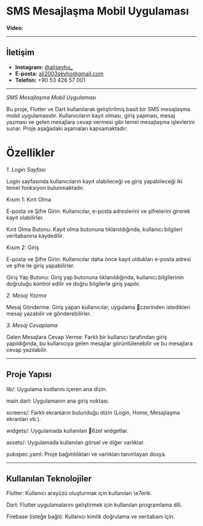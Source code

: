 # SMS Mesajlaşma Mobil Uygulaması

**Video:**

---

## İletişim

- **Instagram:** [@aliseyho_](https://www.instagram.com/aliseyho_?igsh=aGx0bXZkMjE4aGh5)
- **E-posta:** ali2003seyho@gmail.com
- **Telefon:** +90 53 426 57 001

---

*SMS Mesajlaşma Mobil Uygulaması*

Bu proje, Flutter ve Dart kullanılarak geliştirilmiş basit bir SMS mesajlaşma mobil uygulamasıdır. Kullanıcıların kayıt olması, giriş yapması, mesaj yazması ve gelen mesajlara cevap vermesi gibi temel mesajlaşma işlevlerini sunar. Proje aşağadaki aşamaları kapsamaktadır:

# Özellikler

*1. Login Sayfası*

Login sayfasında kullanıcıların kayıt olabileceği ve giriş yapabileceği iki temel fonksiyon bulunmaktadır.

Kısım 1: Kırıt Olma

E-posta ve Şifre Girin: Kullanıcılar, e-posta adreslerini ve şifrelerini girerek kayıt olabilirler.

Kırıt Olma Butonu: Kayıt olma butonuna tıklanıldığında, kullanıcı bilgileri veritabanına kaydedilir.

Kısım 2: Giriş

E-posta ve Şifre Girin: Kullanıcılar daha önce kayıt oldukları e-posta adresi ve şifre ile giriş yapabilirler.

Giriş Yap Butonu: Giriş yap butonuna tıklanıldığında, kullanıcı bilgilerinin doğruluğu kontrol edilir ve doğru bilgilerle giriş yapılır.

*2. Mesaj Yazma*

Mesaj Gönderme: Giriş yapan kullanıcılar, uygulama czerinden istedikleri mesajı yazabilir ve gönderebilirler.

*3. Mesaj Cevaplama*

Gelen Mesajlara Cevap Verme: Farklı bir kullanıcı tarafından giriş yapıldığında, bu kullanıcıya gelen mesajlar görüntülenebilir ve bu mesajlara cevap yazılabilir.


---


## Proje Yapısı

lib/: Uygulama kodlarını içeren ana dizin.

main.dart: Uygulamanın ana giriş noktası.

screens/: Farklı ekranların bulunduğu dizin (Login, Home, Mesajlaşma ekranları vb.).

widgets/: Uygulamada kullanılan 6zel widgetlar.

assets/: Uygulamada kullanılan görsel ve diğer varlıklar.

pubspec.yaml: Proje bağımlılıkları ve varlıkları tanımlayan dosya.


---

## Kullanılan Teknolojiler

Flutter: Kullanıcı arayüzü oluşturmak için kullanılan \e7erik.

Dart: Flutter uygulamalarını geliştirmek için kullanılan programlama dili.

Firebase (isteğe bağlı): Kullanıcı kimlik doğrulama ve veritabanı için.
